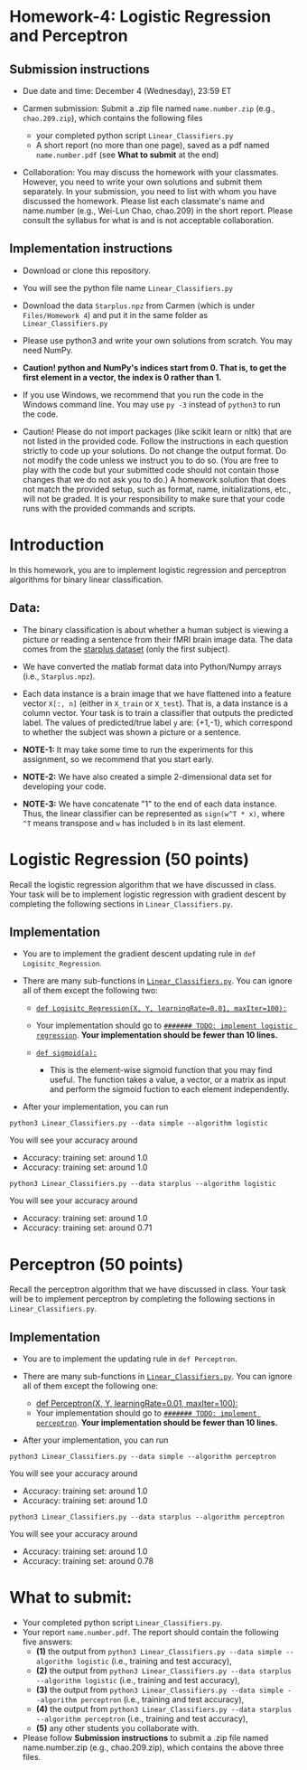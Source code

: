 # Homework-4: Logistic Regression and Perceptron

## Submission instructions

* Due date and time: December 4 (Wednesday), 23:59 ET

* Carmen submission: 
Submit a .zip file named `name.number.zip` (e.g., `chao.209.zip`), which contains the following files
  - your completed python script `Linear_Classifiers.py`
  - A short report (no more than one page), saved as a pdf named `name.number.pdf` (see **What to submit** at the end)
 
* Collaboration: You may discuss the homework with your classmates. However, you need to write your own solutions and submit them separately. In your submission, you need to list with whom you have discussed the homework. Please list each classmate's name and name.number (e.g., Wei-Lun Chao, chao.209) in the short report. Please consult the syllabus for what is and is not acceptable collaboration.


## Implementation instructions

* Download or clone this repository.

* You will see the python file name `Linear_Classifiers.py`

* Download the data `Starplus.npz` from Carmen (which is under `Files/Homework 4`) and put it in the same folder as `Linear_Classifiers.py`

* Please use python3 and write your own solutions from scratch. You may need NumPy.

* **Caution! python and NumPy's indices start from 0. That is, to get the first element in a vector, the index is 0 rather than 1.**

* If you use Windows, we recommend that you run the code in the Windows command line. You may use `py -3` instead of `python3` to run the code.

* Caution! Please do not import packages (like scikit learn or nltk) that are not listed in the provided code. Follow the instructions in each question strictly to code up your solutions. Do not change the output format. Do not modify the code unless we instruct you to do so. (You are free to play with the code but your submitted code should not contain those changes that we do not ask you to do.) A homework solution that does not match the provided setup, such as format, name, initializations, etc., will not be graded. It is your responsibility to make sure that your code runs with the provided commands and scripts.



# Introduction

In this homework, you are to implement logistic regression and perceptron algorithms for binary linear classification.


## Data: 

* The binary classification is about whether a human subject is viewing a picture or reading a sentence from their fMRI brain image data. The data comes from the [starplus dataset](http://www.cs.cmu.edu/afs/cs.cmu.edu/project/theo-81/www/) (only the first subject). 

* We have converted the matlab format data into Python/Numpy arrays (i.e., `Starplus.npz`). 

* Each data instance is a brain image that we have flattened into a feature vector `X[:, n]` (either in `X_train` or `X_test`). That is, a data instance is a column vector. Your task is to train a classifier that outputs the predicted label. The values of predicted/true label `y` are: {+1,-1}, which correspond to whether the subject was shown a picture or a sentence.

* **NOTE-1:** It may take some time to run the experiments for this assignment, so we recommend that you start early. 

* **NOTE-2:** We have also created a simple 2-dimensional data set for developing your code.

* **NOTE-3:** We have concatenate "1" to the end of each data instance. Thus, the linear classifier can be represented as `sign(w^T * x)`, where `^T` means transpose and `w` has included `b` in its last element.



# Logistic Regression (50 points)

Recall the logistic regression algorithm that we have discussed in class. Your task will be to implement logistic regression with gradient descent by completing the following sections in `Linear_Classifiers.py`. 

## Implementation

* You are to implement the gradient descent updating rule in `def Logisitc_Regression`.

* There are many sub-functions in  [`Linear_Classifiers.py`](./Linear_Classifiers.py). You can ignore all of them except the following two:
	* [`def Logisitc_Regression(X, Y, learningRate=0.01, maxIter=100):`](./Linear_Classifiers.py#L90)
    * Your implementation should go to [`####### TODO: implement logistic regression`](./Linear_Classifiers.py#L107). **Your implementation should be fewer than 10 lines.**

  * [`def sigmoid(a):`](./Linear_Classifiers.py#L86)
    * This is the element-wise sigmoid function that you may find useful. The function takes a value, a vector, or a matrix as input and perform the sigmoid fuction to each element independently. 

* After your implementation, you can run

```
python3 Linear_Classifiers.py --data simple --algorithm logistic

```
You will see your accuracy around
  * Accuracy: training set: around 1.0
  * Accuracy: training set: around 1.0

```
python3 Linear_Classifiers.py --data starplus --algorithm logistic

```
You will see your accuracy around
  * Accuracy: training set: around 1.0
  * Accuracy: training set: around 0.71



# Perceptron (50 points)

Recall the perceptron algorithm that we have discussed in class. Your task will be to implement perceptron by completing the following sections in `Linear_Classifiers.py`. 

## Implementation

* You are to implement the updating rule in `def Perceptron`.

* There are many sub-functions in  [`Linear_Classifiers.py`](./Linear_Classifiers.py). You can ignore all of them except the following one:
	* [def Perceptron(X, Y, learningRate=0.01, maxIter=100):](./Linear_Classifiers.py#L116)
    * Your implementation should go to [`####### TODO: implement perceptron`](./Linear_Classifiers.py#L138). **Your implementation should be fewer than 10 lines.**

* After your implementation, you can run

```
python3 Linear_Classifiers.py --data simple --algorithm perceptron

```
You will see your accuracy around
  * Accuracy: training set: around 1.0
  * Accuracy: training set: around 1.0

```
python3 Linear_Classifiers.py --data starplus --algorithm perceptron

```
You will see your accuracy around
  * Accuracy: training set: around 1.0
  * Accuracy: training set: around 0.78



# What to submit:

* Your completed python script `Linear_Classifiers.py`. 
* Your report `name.number.pdf`. The report should contain the following five answers: 
	* **(1)** the output from `python3 Linear_Classifiers.py --data simple --algorithm logistic` (i.e., training and test accuracy),
	* **(2)** the output from `python3 Linear_Classifiers.py --data starplus --algorithm logistic` (i.e., training and test accuracy),
	* **(3)** the output from `python3 Linear_Classifiers.py --data simple --algorithm perceptron` (i.e., training and test accuracy),
	* **(4)** the output from `python3 Linear_Classifiers.py --data starplus --algorithm perceptron` (i.e., training and test accuracy),
	* **(5)** any other students you collaborate with.
* Please follow **Submission instructions** to submit a .zip file named name.number.zip (e.g., chao.209.zip), which contains the above three files.
